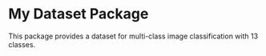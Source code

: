 # My Dataset Package

This package provides a dataset for multi-class image classification with 13 classes.
